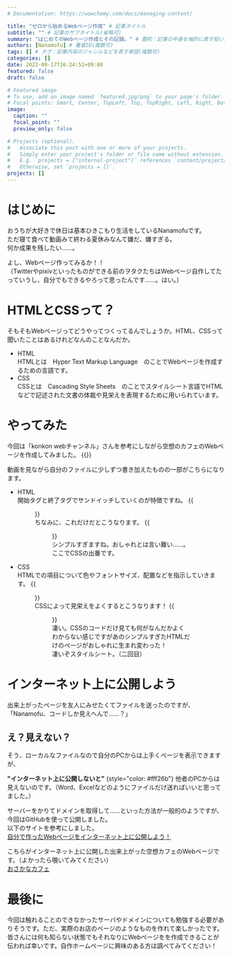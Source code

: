 ```yaml
---
# Documentation: https://wowchemy.com/docs/managing-content/

title: "ゼロから始めるWebページ作成" # 記事タイトル
subtitle: "" # 記事のサブタイトル(省略可)
summary: "はじめてのWebページ作成とその記録。" # 要約：記事の中身を端的に表す短い文章
authors: [Nanamofu] # 著者ID(複数可)
tags: [] # タグ：記事内容のジャンルなどを表す単語(複数可)
categories: []
date: 2022-09-17T16:24:51+09:00
featured: false
draft: false

# Featured image
# To use, add an image named `featured.jpg/png` to your page's folder.
# Focal points: Smart, Center, TopLeft, Top, TopRight, Left, Right, BottomLeft, Bottom, BottomRight.
image:
  caption: ""
  focal_point: ""
  preview_only: false

# Projects (optional).
#   Associate this post with one or more of your projects.
#   Simply enter your project's folder or file name without extension.
#   E.g. `projects = ["internal-project"]` references `content/project/deep-learning/index.md`.
#   Otherwise, set `projects = []`.
projects: []
---
```

# はじめに
おうちが大好きで休日は基本ひきこもり生活をしているNanamofuです。  
ただ寝て食べて動画みて終わる夏休みなんて嫌だ、嫌すぎる。  
何か成果を残したい……。  

よし、Webページ作ってみるか！！  
（Twitterやpixivといったものができる前のヲタクたちはWebページ自作してたっていうし、自分でもできるやろって思ったんです……。はい。）    
  
# HTMLとCSSって？
そもそもWebページってどうやってつくってるんでしょうか。HTML、CSSって聞いたことはあるけれどなんのことなんだか。
* HTML  
HTMLとは　Hyper Text Markup Language　のことでWebページを作成するための言語です。
* CSS  
CSSとは　Cascading Style Sheets　のことでスタイルシート言語でHTMLなどで記述された文書の体裁や見栄えを表現するために用いられています。
  
# やってみた
今回は「konkon webチャンネル」さんを参考にしながら空想のカフェのWebページを作成してみました。
{{<youtube qM2N78hbd10>}}  
  
動画を見ながら自分のファイルに少しずつ書き加えたものの一部がこちらになります。  
* HTML  
開始タグと終了タグでサンドイッチしていくのが特徴ですね。
{{<figure src="./html.png" title="HTMLのコード">}}  
ちなみに、これだけだとこうなります。
{{<figure src="./pre pages.png" title="HTMLだけのページ">}}  
シンプルすぎますね。おしゃれとは言い難い……。  
ここでCSSの出番です。
* CSS   
HTMLでの項目について色やフォントサイズ、配置などを指示していきます。
{{<figure src="./css.png" title="CSSのコード">}}  
CSSによって見栄えをよくするとこうなります！
{{<figure src="./pages.png" title="完成版のページ">}}  
凄い。CSSのコードだけ見ても何がなんだかよくわからない感じですがあのシンプルすぎたHTMLだけのページがおしゃれに生まれ変わった！  
凄いぞスタイルシート。（二回目）
  
  
  
# インターネット上に公開しよう
出来上がったページを友人にみせたくてファイルを送ったのですが、  
「Nanamofu、コードしか見えへんで……？」  
  
## え？見えない？  
   
そう、ローカルなファイルなので自分のPCからは上手くページを表示できますが、

**"インターネット上に公開しないと"**
{style="color: #fff26b"}
他者のPCからは見えないのです。（Word、Excelなどのようにファイルだけ送ればいいと思ってました。）
  
サーバーをかりてドメインを取得して……といった方法が一般的のようですが、今回はGitHubを使って公開しました。  
以下のサイトを参考にしました。  
[自分で作ったWebページをインターネット上に公開しよう！](https://prog-8.com/docs/github-pages)
  
こちらがインターネット上に公開した出来上がった空想カフェのWebページです。（よかったら覗いてみてください）  
[おさかなカフェ](https://nanamofu.github.io/NanaHP/)
  
  
  
# 最後に
今回は触れることのできなかったサーバやドメインについても勉強する必要がありそうです。ただ、実際のお店のページのようなものを作れて楽しかったです。皆さんには何も知らない状態でもそれなりにWebページをを作成できることが伝われば幸いです。自作ホームページに興味のある方は調べてみてください！